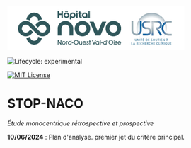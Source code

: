 ![USRC](novo_usrc.png)

<!-- badges: start -->

![Lifecycle: experimental](https://img.shields.io/badge/lifecycle-experimental-orange.svg)

[![MIT License](https://img.shields.io/badge/License-MIT-green.svg)](https://choosealicense.com/licenses/mit/)

<!-- badges: end -->

# STOP-NACO

*Étude monocentrique rétrospective et prospective*

**10/06/2024** : Plan d'analyse. premier jet du critère principal.
